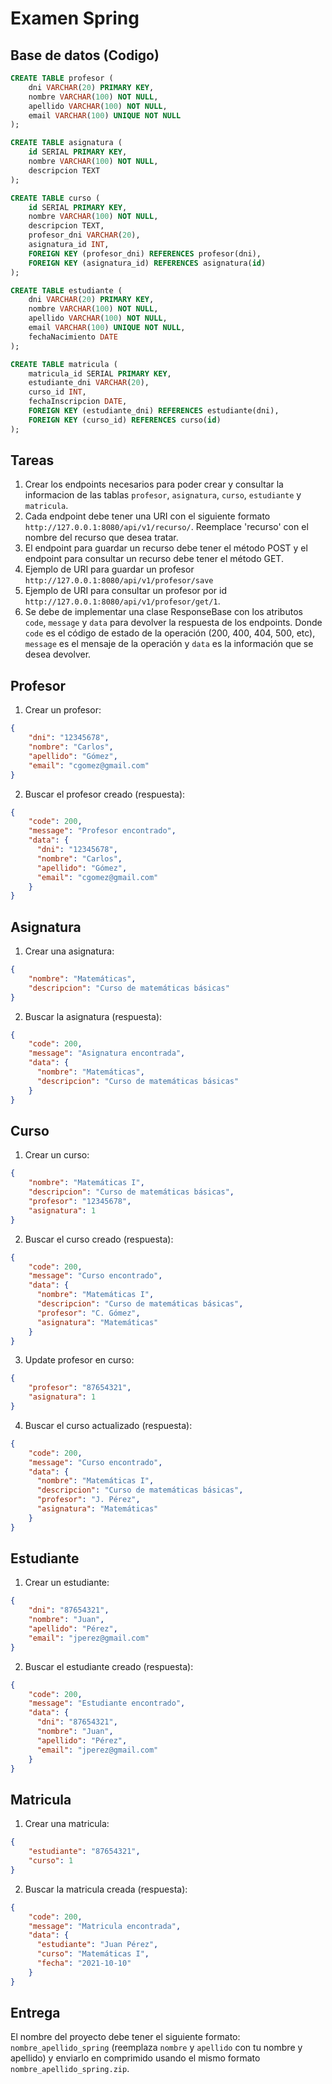 # Examen Spring 
## Base de datos (Codigo)
```sql
CREATE TABLE profesor (
    dni VARCHAR(20) PRIMARY KEY,
    nombre VARCHAR(100) NOT NULL,
    apellido VARCHAR(100) NOT NULL,
    email VARCHAR(100) UNIQUE NOT NULL
);

CREATE TABLE asignatura (
    id SERIAL PRIMARY KEY,
    nombre VARCHAR(100) NOT NULL,
    descripcion TEXT
);

CREATE TABLE curso (
    id SERIAL PRIMARY KEY,
    nombre VARCHAR(100) NOT NULL,
    descripcion TEXT,
    profesor_dni VARCHAR(20),
    asignatura_id INT,
    FOREIGN KEY (profesor_dni) REFERENCES profesor(dni),
    FOREIGN KEY (asignatura_id) REFERENCES asignatura(id)
);

CREATE TABLE estudiante (
    dni VARCHAR(20) PRIMARY KEY,
    nombre VARCHAR(100) NOT NULL,
    apellido VARCHAR(100) NOT NULL,
    email VARCHAR(100) UNIQUE NOT NULL,
    fechaNacimiento DATE
);

CREATE TABLE matricula (
    matricula_id SERIAL PRIMARY KEY,
    estudiante_dni VARCHAR(20),
    curso_id INT,
    fechaInscripcion DATE,
    FOREIGN KEY (estudiante_dni) REFERENCES estudiante(dni),
    FOREIGN KEY (curso_id) REFERENCES curso(id)
);

```

## Tareas
1. Crear los endpoints necesarios para poder crear y consultar la informacion de las tablas `profesor`, `asignatura`, `curso`, `estudiante` y `matricula`.
2. Cada endpoint debe tener una URI con el siguiente formato `http://127.0.0.1:8080/api/v1/recurso/`. Reemplace 'recurso' con el nombre del recurso que desea tratar.
3. El endpoint para guardar un recurso debe tener el método POST y el endpoint para consultar un recurso debe tener el método GET.
4. Ejemplo de URI para guardar un profesor `http://127.0.0.1:8080/api/v1/profesor/save`
5. Ejemplo de URI para consultar un profesor por id `http://127.0.0.1:8080/api/v1/profesor/get/1`.
6. Se debe de implementar una clase ResponseBase con los atributos `code`, `message` y `data` para devolver la respuesta de los endpoints. Donde `code` es el código de estado de la operación (200, 400, 404, 500, etc), `message` es el mensaje de la operación y `data` es la información que se desea devolver.

## Profesor
1. Crear un profesor:
```json
{
    "dni": "12345678",
    "nombre": "Carlos",
    "apellido": "Gómez",
    "email": "cgomez@gmail.com"
}
```
2. Buscar el profesor creado (respuesta):
```json
{
    "code": 200,
    "message": "Profesor encontrado",
    "data": {
      "dni": "12345678",
      "nombre": "Carlos",
      "apellido": "Gómez",
      "email": "cgomez@gmail.com"
    }
}
```
## Asignatura
1. Crear una asignatura:
```json
{
    "nombre": "Matemáticas",
    "descripcion": "Curso de matemáticas básicas"
}
```
2. Buscar la asignatura (respuesta):
```json
{
    "code": 200,
    "message": "Asignatura encontrada",
    "data": {
      "nombre": "Matemáticas",
      "descripcion": "Curso de matemáticas básicas"
    }
}
```
## Curso
1. Crear un curso:
```json
{
    "nombre": "Matemáticas I",
    "descripcion": "Curso de matemáticas básicas",
    "profesor": "12345678",
    "asignatura": 1
}
```
2. Buscar el curso creado (respuesta):
```json
{
    "code": 200,
    "message": "Curso encontrado",
    "data": {
      "nombre": "Matemáticas I",
      "descripcion": "Curso de matemáticas básicas",
      "profesor": "C. Gómez",
      "asignatura": "Matemáticas"
    }
}
```
3. Update profesor en curso:
```json
{
    "profesor": "87654321",
    "asignatura": 1
}
```
4. Buscar el curso actualizado (respuesta):
```json
{
    "code": 200,
    "message": "Curso encontrado",
    "data": {
      "nombre": "Matemáticas I",
      "descripcion": "Curso de matemáticas básicas",
      "profesor": "J. Pérez",
      "asignatura": "Matemáticas"
    }
}
```
## Estudiante
1. Crear un estudiante:
```json
{
    "dni": "87654321",
    "nombre": "Juan",
    "apellido": "Pérez",
    "email": "jperez@gmail.com"
}
```
2. Buscar el estudiante creado (respuesta):
```json
{
    "code": 200,
    "message": "Estudiante encontrado",
    "data": {
      "dni": "87654321",
      "nombre": "Juan",
      "apellido": "Pérez",
      "email": "jperez@gmail.com"
    }
}
```
## Matricula
1. Crear una matricula:
```json
{
    "estudiante": "87654321",
    "curso": 1
}
```
2. Buscar la matricula creada (respuesta):
```json
{
    "code": 200,
    "message": "Matricula encontrada",
    "data": {
      "estudiante": "Juan Pérez",
      "curso": "Matemáticas I",
      "fecha": "2021-10-10"
    }
}
```

## Entrega
El nombre del proyecto debe tener el siguiente formato: `nombre_apellido_spring` (reemplaza `nombre` y `apellido` con tu nombre y apellido) y enviarlo en comprimido usando el mismo formato `nombre_apellido_spring.zip`.
